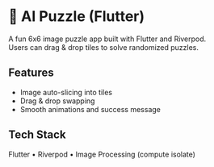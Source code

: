 # 🧩 AI Puzzle (Flutter)

A fun 6x6 image puzzle app built with Flutter and Riverpod.  
Users can drag & drop tiles to solve randomized puzzles.

## Features

- Image auto-slicing into tiles
- Drag & drop swapping
- Smooth animations and success message

## Tech Stack

Flutter • Riverpod • Image Processing (compute isolate)
